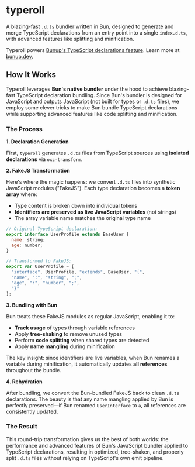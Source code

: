 # typeroll

A blazing-fast `.d.ts` bundler written in Bun, designed to generate and merge TypeScript declarations from an entry point into a single `index.d.ts`, with advanced features like splitting and minification.

Typeroll powers [Bunup's TypeScript declarations feature](https://bunup.dev/docs/guide/typescript-declarations). Learn more at [bunup.dev](https://bunup.dev/).

## How It Works

Typeroll leverages **Bun's native bundler** under the hood to achieve blazing-fast TypeScript declaration bundling. Since Bun's bundler is designed for JavaScript and outputs JavaScript (not built for types or `.d.ts` files), we employ some clever tricks to make Bun bundle TypeScript declarations while supporting advanced features like code splitting and minification.

### The Process

**1. Declaration Generation**

First, `typeroll` generates `.d.ts` files from TypeScript sources using **isolated declarations** via `oxc-transform`.

**2. FakeJS Transformation**

Here's where the magic happens: we convert `.d.ts` files into synthetic JavaScript modules ("FakeJS"). Each type declaration becomes a **token array** where:
- Type content is broken down into individual tokens
- **Identifiers are preserved as live JavaScript variables** (not strings)
- The array variable name matches the original type name

```javascript
// Original TypeScript declaration:
export interface UserProfile extends BaseUser {
  name: string;
  age: number;
}

// Transformed to FakeJS:
export var UserProfile = [
  "interface", UserProfile, "extends", BaseUser, "{",
  "name", ":", "string", ";",
  "age", ":", "number", ";",
  "}"
];
```

**3. Bundling with Bun**

Bun treats these FakeJS modules as regular JavaScript, enabling it to:
- **Track usage** of types through variable references
- Apply **tree-shaking** to remove unused types
- Perform **code splitting** when shared types are detected
- Apply **name mangling** during minification

The key insight: since identifiers are live variables, when Bun renames a variable during minification, it automatically updates **all references** throughout the bundle.

**4. Rehydration**

After bundling, we convert the Bun-bundled FakeJS back to clean `.d.ts` declarations. The beauty is that any name mangling applied by Bun is perfectly preserved—if Bun renamed `UserInterface` to `a`, all references are consistently updated.

### The Result

This round-trip transformation gives us the best of both worlds: the performance and advanced features of Bun's JavaScript bundler applied to TypeScript declarations, resulting in optimized, tree-shaken, and properly split `.d.ts` files without relying on TypeScript's own emit pipeline.
